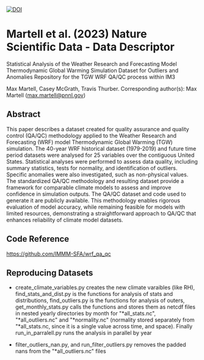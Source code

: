 [![DOI](https://zenodo.org/badge/265119113.svg)](https://zenodo.org/badge/latestdoi/265119113)

# Martell et al. (2023) Nature Scientific Data - Data Descriptor
Statistical Analysis of the Weather Research and Forecasting Model Thermodynamic Global Warming Simulation Dataset for Outliers and Anomalies
Repository for the TGW WRF QA/QC process within IM3

Max Martell, Casey McGrath, Travis Thurber. 
Corresponding author(s): Max Martell (max.martell@pnnl.gov)

## Abstract
This paper describes a dataset created for quality assurance and quality control (QA/QC) methodology applied to the Weather Research and Forecasting (WRF) model Thermodynamic Global Warming (TGW) simulation. The 40-year WRF historical dataset (1979-2019) and future time period datasets were analysed for 25 variables over the contiguous United States. Statistical analyses were performed to assess data quality, including summary statistics, tests for normality, and identification of outliers. Specific anomalies were also investigated, such as non-physical values. The standardized QA/QC methodology and resulting dataset provide a framework for comparable climate models to assess and improve confidence in simulation outputs. The QA/QC dataset and code used to generate it are publicly available. This methodology enables rigorous evaluation of model accuracy, while remaining feasible for models with limited resources, demonstrating a straightforward approach to QA/QC that enhances reliability of climate model datasets.

## Code Reference
https://github.com/IMMM-SFA/wrf_qa_qc

## Reproducing Datasets
* create_climate_variables.py creates the new climate varaibles (like RH), find_stats_and_dist.py is the functions for analysis of stats and distributions, find_outliers.py is the functions for analysis of outers, get_monthly_stats.py calls the functions and stores them as netcdf files in nested yearly directories by month for "*all_stats.nc", "*all_outliers.nc" and "*normality.nc" (normality stored separately from "*all_stats.nc, since it is a single value across time, and space). Finally run_in_parralell.py runs the analysis in parallel by year

* filter_outliers_nan.py, and run_filter_outliers.py removes the padded nans from the "*all_outliers.nc" files
